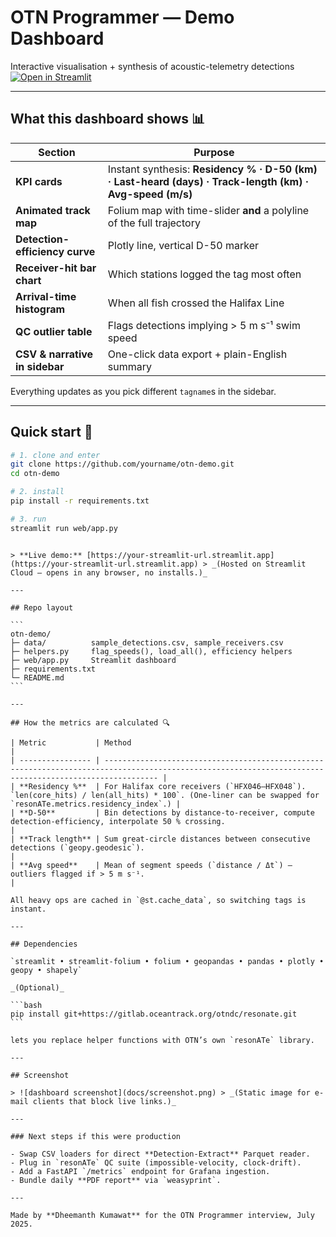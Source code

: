 # OTN Programmer — Demo Dashboard

Interactive visualisation + synthesis of acoustic-telemetry detections
[![Open in Streamlit](https://static.streamlit.io/badges/streamlit_badge_black_white.svg)](https://your-streamlit-url.streamlit.app)

---

## What this dashboard shows 📊

| Section                        | Purpose                                                                                                  |
| ------------------------------ | -------------------------------------------------------------------------------------------------------- |
| **KPI cards**                  | Instant synthesis: **Residency % · D-50 (km) · Last-heard (days) · Track-length (km) · Avg-speed (m/s)** |
| **Animated track map**         | Folium map with time-slider **and** a polyline of the full trajectory                                    |
| **Detection-efficiency curve** | Plotly line, vertical D-50 marker                                                                        |
| **Receiver-hit bar chart**     | Which stations logged the tag most often                                                                 |
| **Arrival-time histogram**     | When all fish crossed the Halifax Line                                                                   |
| **QC outlier table**           | Flags detections implying > 5 m s⁻¹ swim speed                                                           |
| **CSV & narrative in sidebar** | One-click data export + plain-English summary                                                            |

Everything updates as you pick different `tagname`s in the sidebar.

---

## Quick start 🚀

```bash
# 1. clone and enter
git clone https://github.com/yourname/otn-demo.git
cd otn-demo

# 2. install
pip install -r requirements.txt

# 3. run
streamlit run web/app.py
```

````

> **Live demo:** [https://your-streamlit-url.streamlit.app](https://your-streamlit-url.streamlit.app) > _(Hosted on Streamlit Cloud — opens in any browser, no installs.)_

---

## Repo layout

```
otn-demo/
├─ data/          sample_detections.csv, sample_receivers.csv
├─ helpers.py     flag_speeds(), load_all(), efficiency helpers
├─ web/app.py     Streamlit dashboard
├─ requirements.txt
└─ README.md
```

---

## How the metrics are calculated 🔍

| Metric           | Method                                                                                                                                                   |
| ---------------- | -------------------------------------------------------------------------------------------------------------------------------------------------------- |
| **Residency %**  | For Halifax core receivers (`HFX046–HFX048`). `len(core_hits) / len(all_hits) * 100`. (One-liner can be swapped for `resonATe.metrics.residency_index`.) |
| **D-50**         | Bin detections by distance-to-receiver, compute detection-efficiency, interpolate 50 % crossing.                                                         |
| **Track length** | Sum great-circle distances between consecutive detections (`geopy.geodesic`).                                                                            |
| **Avg speed**    | Mean of segment speeds (`distance / Δt`) — outliers flagged if > 5 m s⁻¹.                                                                                |

All heavy ops are cached in `@st.cache_data`, so switching tags is instant.

---

## Dependencies

`streamlit • streamlit-folium • folium • geopandas • pandas • plotly • geopy • shapely`

_(Optional)_

```bash
pip install git+https://gitlab.oceantrack.org/otndc/resonate.git
```

lets you replace helper functions with OTN’s own `resonATe` library.

---

## Screenshot

> ![dashboard screenshot](docs/screenshot.png) > _(Static image for e-mail clients that block live links.)_

---

### Next steps if this were production

- Swap CSV loaders for direct **Detection-Extract** Parquet reader.
- Plug in `resonATe` QC suite (impossible-velocity, clock-drift).
- Add a FastAPI `/metrics` endpoint for Grafana ingestion.
- Bundle daily **PDF report** via `weasyprint`.

---

Made by **Dheemanth Kumawat** for the OTN Programmer interview, July 2025.
````
